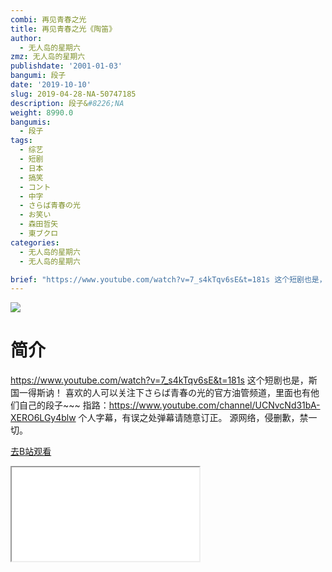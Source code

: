 ```yaml
---
combi: 再见青春之光
title: 再见青春之光《陶笛》
author:
  - 无人岛的星期六
zmz: 无人岛的星期六
publishdate: '2001-01-03'
bangumi: 段子
date: '2019-10-10'
slug: 2019-04-28-NA-50747185
description: 段子&#8226;NA
weight: 8990.0
bangumis:
  - 段子
tags:
  - 综艺
  - 短剧
  - 日本
  - 搞笑
  - コント
  - 中字
  - さらば青春の光
  - お笑い
  - 森田哲矢
  - 東ブクロ
categories:
  - 无人岛的星期六
  - 无人岛的星期六

brief: "https://www.youtube.com/watch?v=7_s4kTqv6sE&t=181s 这个短剧也是，斯国一得斯讷！ 喜欢的人可以关注下さらば青春の光的官方油管频道，里面也有他们自己的段子~~~ 指路：https://www.youtube.com/channel/UCNvcNd31bA-XERO6LGy4blw 个人字幕，有误之处弹幕请随意订正。 源网络，侵删歉，禁一切。"
---
```

![](https://raw.githubusercontent.com/tcgriffith/owaraisite/master/static/tmpimg/560e970b7936ed56eef3139c1c0a3ec6761a93b4.jpg.480.jpg)
# 简介  
https://www.youtube.com/watch?v=7_s4kTqv6sE&t=181s
这个短剧也是，斯国一得斯讷！
喜欢的人可以关注下さらば青春の光的官方油管频道，里面也有他们自己的段子~~~
指路：https://www.youtube.com/channel/UCNvcNd31bA-XERO6LGy4blw
个人字幕，有误之处弹幕请随意订正。
源网络，侵删歉，禁一切。  

[去B站观看](https://www.bilibili.com/video/av50747185/)
<div class ="resp-container"><iframe class="testiframe" src="//player.bilibili.com/player.html?aid=50747185"", scrolling="no", allowfullscreen="true" > </iframe></div> 

